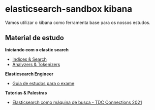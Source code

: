 # elasticsearch-sandbox kibana

Vamos utilizar o kibana como ferramenta base para os nossos estudos.

## Material de estudo

**Iniciando com o elastic search**
- [Indices & Search](/kibana/example1.md)
- [Analyzers & Tokenizers](/kibana/example2.md)

**Elasticsearch Engineer**
- [Guia de estudos para o exame](/kibana/elastic-engineer/README.md)

**Tutorias & Palestras**
- [Elasticsearch como máquina de busca - TDC Connections 2021](/kibana/tdc-connections-2021/README.md)
